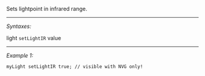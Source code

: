 Sets lightpoint in infrared range.


---
*Syntaxes:*

light `setLightIR` value

---
*Example 1:*

```sqf
myLight setLightIR true; // visible with NVG only!
```